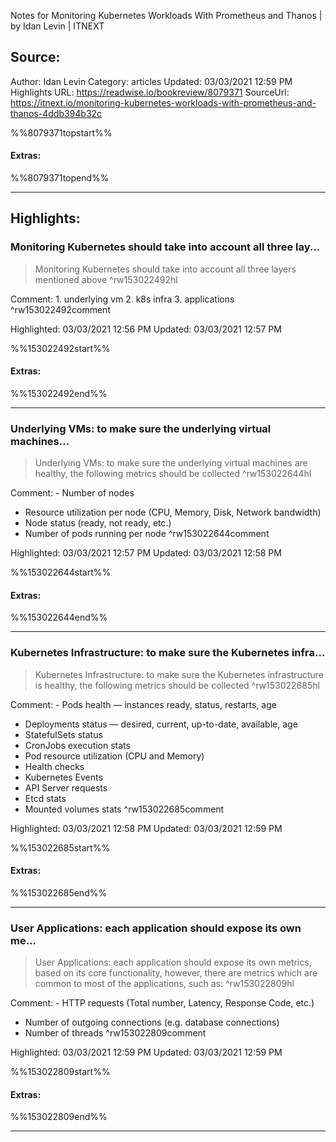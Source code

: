 Notes for Monitoring Kubernetes Workloads With Prometheus and Thanos | by Idan Levin | ITNEXT

## Source:
Author: Idan Levin
Category: articles
Updated: 03/03/2021 12:59 PM
Highlights URL: https://readwise.io/bookreview/8079371
SourceUrl: https://itnext.io/monitoring-kubernetes-workloads-with-prometheus-and-thanos-4ddb394b32c

%%8079371topstart%%
#### Extras:

%%8079371topend%%
 
-----
 ## Highlights:

### Monitoring Kubernetes should take into account all three lay...
>Monitoring Kubernetes should take into account all three layers mentioned above ^rw153022492hl

Comment: 1. underlying vm
2. k8s infra
3. applications ^rw153022492comment

Highlighted: 03/03/2021 12:56 PM
Updated: 03/03/2021 12:57 PM

%%153022492start%%
#### Extras:

%%153022492end%%

------

### Underlying VMs: to make sure the underlying virtual machines...
>Underlying VMs: to make sure the underlying virtual machines are healthy, the following metrics should be collected ^rw153022644hl

Comment: - Number of nodes
- Resource utilization per node (CPU, Memory, Disk, Network bandwidth)
- Node status (ready, not ready, etc.)
- Number of pods running per node ^rw153022644comment

Highlighted: 03/03/2021 12:57 PM
Updated: 03/03/2021 12:58 PM

%%153022644start%%
#### Extras:

%%153022644end%%

------

### Kubernetes Infrastructure: to make sure the Kubernetes infra...
>Kubernetes Infrastructure: to make sure the Kubernetes infrastructure is healthy, the following metrics should be collected ^rw153022685hl

Comment: - Pods health — instances ready, status, restarts, age
- Deployments status — desired, current, up-to-date, available, age
- StatefulSets status
- CronJobs execution stats
- Pod resource utilization (CPU and Memory)
- Health checks
- Kubernetes Events
- API Server requests
- Etcd stats
- Mounted volumes stats ^rw153022685comment

Highlighted: 03/03/2021 12:58 PM
Updated: 03/03/2021 12:59 PM

%%153022685start%%
#### Extras:

%%153022685end%%

------

### User Applications: each application should expose its own me...
>User Applications: each application should expose its own metrics, based on its core functionality, however, there are metrics which are common to most of the applications, such as: ^rw153022809hl

Comment: - HTTP requests (Total number, Latency, Response Code, etc.)
- Number of outgoing connections (e.g. database connections)
- Number of threads ^rw153022809comment

Highlighted: 03/03/2021 12:59 PM
Updated: 03/03/2021 12:59 PM

%%153022809start%%
#### Extras:

%%153022809end%%

------

